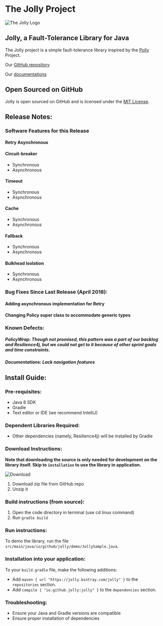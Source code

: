 # The Jolly Project

![The Jolly Logo](https://github.com/JDA8106/jolly/raw/master/jolly2.png)

## Jolly, a Fault-Tolerance Library for Java

The Jolly project is a simple fault-tolerance library inspired by the [Polly](https://github.com/App-vNext/Polly) Project.

Our [GitHub repository](https://github.com/JDA8106/jolly)

Our [documentations](https://jda8106.github.io/jolly/)

## Open Sourced on GitHub

Jolly is open sourced on GitHub and is licensed under the [MIT License](http://opensource.org/licenses/MIT).

## Release Notes:
### Software Features for this Release
#### Retry Asynchronous
#### Circuit-breaker
  - Synchronous
  - Asynchronous
  
#### Timeout
  - Synchronous
  - Asynchronous
  
#### Cache
  - Synchronous
  - Asynchronous

#### Fallback
  - Synchronous
  - Asynchronous

#### Bulkhead Isolation
  - Synchronous
  - Asynchronous 
  
### Bug Fixes Since Last Release (April 2018):
#### Adding asynchronous implementation for Retry
#### Changing Policy super class to accommodate generic types
### Known Defects:
##### PolicyWrap: Though not promised, this pattern was a part of our backlog and Resilience4j, but we could not get to it because of other sprint goals and time constraints. 
##### Documentations: Lack navigation features 

## Install Guide:
### Pre-requisites:
- Java 8 SDK
- Gradle
- Text editor or IDE (we recommend IntelliJ)
### Dependent Libraries Required:
- Other dependencies (namely, Resilience4j) will be installed by Gradle
### Download Instructions:
**Note that downloading the source is only needed for development on the library itself. Skip to `installation` to use the library in application.**

![Download](https://github.com/JDA8106/jolly/raw/master/Download%20ZIP.png)
1. Download zip file from GitHub repo
2. Unzip it
### Build instructions (from source):
1. Open the code directory in terminal (use cd linux command)
2. Run `gradle build`
### Run instructions:
To demo the library, run the file `src/main/java/io/github/jolly/demo/JollySample.java`.
### Installation into your application:
To your `build.gradle` file, make the following additions:
- Add `maven { url "https://jolly.bintray.com/jolly" }` to the `repositories` section.
- Add `compile { "io.github.jolly:jolly" }` to the `dependencies` section.

### Troubleshooting: 
- Ensure your Java and Gradle versions are compatible
- Ensure proper installation of dependencies
